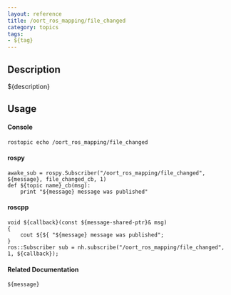 ```yaml
---
layout: reference
title: /oort_ros_mapping/file_changed
category: topics
tags: 
- ${tag}
---
```


## Description
${description}

## Usage
#### Console
```
rostopic echo /oort_ros_mapping/file_changed
```

#### rospy
```
awake_sub = rospy.Subscriber("/oort_ros_mapping/file_changed", ${message}, file_changed_cb, 1)
def ${topic name}_cb(msg):
    print "${message} message was published"
```

#### roscpp
```
void ${callback}(const ${message-shared-ptr}& msg)
{
    cout ${${ "${message} message was published";
}
ros::Subscriber sub = nh.subscribe("/oort_ros_mapping/file_changed", 1, ${callback});
```

#### Related Documentation
``${message}``  